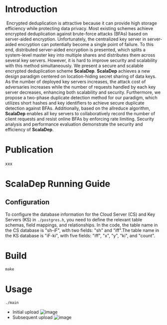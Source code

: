# Introduction
​	Encrypted deduplication is attractive because it can provide high storage efficiency while protecting data privacy. Most existing schemes achieve encrypted deduplication against brute-force attacks (BFAs) based on server-aided encryption. Unfortunately, the centralized key server in server-aided encryption can potentially become a single point of failure. To this end, distributed server-aided encryption is presented, which splits a system-level master key into multiple shares and distributes them across several key servers.  However, it is hard to improve security and scalability with this method simultaneously. We present a secure and scalable encrypted deduplication scheme **ScalaDep**. **ScalaDep** achieves a new design paradigm centered on location-hiding secret sharing of data keys. As the number of deployed key servers increases, the attack cost of adversaries increases while the number of requests handled by each key server decreases, enhancing both scalability and security. Furthermore, we propose a two-phase duplicate detection method for our paradigm, which utilizes short hashes and key identifiers to achieve secure duplicate detection against BFAs.  Additionally, based on the allreduce algorithm, **ScalaDep** enables all key servers to collaboratively record the number of client requests and resist online BFAs by enforcing rate limiting. Security analysis and performance evaluation demonstrate the security and efficiency of **ScalaDep**.

# Publication

xxx

# ScalaDep Running Guide

## Configuration

To configure the database information for the Cloud Server (CS) and Key Servers (KS) in `./postgres.h`, you need to define the relevant table schemas, field mappings, and relationships. In the code, the table name in the CS database is "sh-iF", with two fields: "sh" and "iff".The table name in the KS database is "iF-ki", with five fields: "iff", "x", "y", "ki", and "count".

# Build

```c++
make
```

# Usage

```
./main
```

- Initial upload
![image](https://github.com/user-attachments/assets/36a41143-f025-44ec-9147-88fa21ee4d91)
- Subsequent upload
![image](https://github.com/user-attachments/assets/0df36d9e-b7a0-4823-94cf-d227beb11622)


